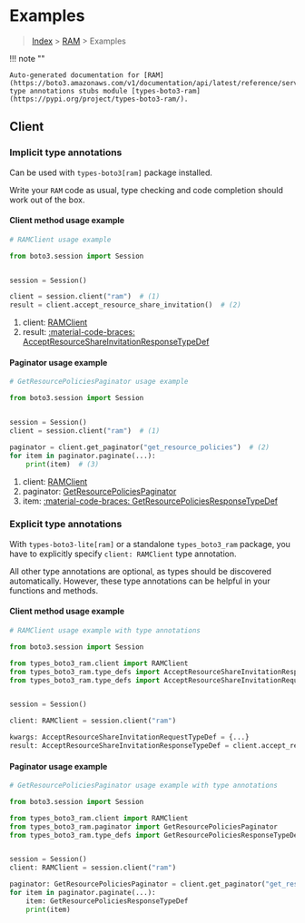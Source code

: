 # Examples

> [Index](../README.md) > [RAM](./README.md) > Examples

!!! note ""

    Auto-generated documentation for [RAM](https://boto3.amazonaws.com/v1/documentation/api/latest/reference/services/ram.html#ram)
    type annotations stubs module [types-boto3-ram](https://pypi.org/project/types-boto3-ram/).

## Client

### Implicit type annotations

Can be used with `types-boto3[ram]` package installed.

Write your `RAM` code as usual,
type checking and code completion should work out of the box.


#### Client method usage example

```python
# RAMClient usage example

from boto3.session import Session


session = Session()

client = session.client("ram")  # (1)
result = client.accept_resource_share_invitation()  # (2)
```

1. client: [RAMClient](./client.md)
2. result: [:material-code-braces: AcceptResourceShareInvitationResponseTypeDef](./type_defs.md#acceptresourceshareinvitationresponsetypedef)



#### Paginator usage example

```python
# GetResourcePoliciesPaginator usage example

from boto3.session import Session


session = Session()
client = session.client("ram")  # (1)

paginator = client.get_paginator("get_resource_policies")  # (2)
for item in paginator.paginate(...):
    print(item)  # (3)
```

1. client: [RAMClient](./client.md)
2. paginator: [GetResourcePoliciesPaginator](./paginators.md#getresourcepoliciespaginator)
3. item: [:material-code-braces: GetResourcePoliciesResponseTypeDef](./type_defs.md#getresourcepoliciesresponsetypedef)




### Explicit type annotations

With `types-boto3-lite[ram]`
or a standalone `types_boto3_ram` package, you have to explicitly specify `client: RAMClient` type annotation.

All other type annotations are optional, as types should be discovered automatically.
However, these type annotations can be helpful in your functions and methods.


#### Client method usage example

```python
# RAMClient usage example with type annotations

from boto3.session import Session

from types_boto3_ram.client import RAMClient
from types_boto3_ram.type_defs import AcceptResourceShareInvitationResponseTypeDef
from types_boto3_ram.type_defs import AcceptResourceShareInvitationRequestTypeDef


session = Session()

client: RAMClient = session.client("ram")

kwargs: AcceptResourceShareInvitationRequestTypeDef = {...}
result: AcceptResourceShareInvitationResponseTypeDef = client.accept_resource_share_invitation(**kwargs)
```



#### Paginator usage example

```python
# GetResourcePoliciesPaginator usage example with type annotations

from boto3.session import Session

from types_boto3_ram.client import RAMClient
from types_boto3_ram.paginator import GetResourcePoliciesPaginator
from types_boto3_ram.type_defs import GetResourcePoliciesResponseTypeDef


session = Session()
client: RAMClient = session.client("ram")

paginator: GetResourcePoliciesPaginator = client.get_paginator("get_resource_policies")
for item in paginator.paginate(...):
    item: GetResourcePoliciesResponseTypeDef
    print(item)
```




